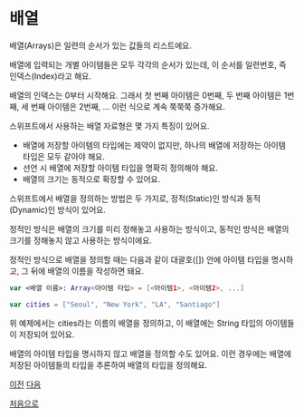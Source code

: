 # 배열

배열(Arrays)은 일련의 순서가 있는 값들의 리스트에요.

배열에 입력되는 개별 아이템들은 모두 각각의 순서가 있는데, 이 순서를 일련번호, 즉 인덱스(Index)라고 해요.

배열의 인덱스는 0부터 시작해요. 그래서 첫 번째 아이템은 0번째, 두 번째 아이템은 1번째, 세 번째 아이템은 2번째, ... 이런 식으로 계속 쭉쭉쭉 증가해요.

스위프트에서 사용하는 배열 자료형은 몇 가지 특징이 있어요.

- 배열에 저장할 아이템의 타입에는 제약이 없지만, 하나의 배열에 저장하는 아이템 타입은 모두 같아야 해요.
- 선언 시 배열에 저장할 아이템 타입을 명확히 정의해야 해요.
- 배열의 크기는 동적으로 확장할 수 있어요.

스위프트에서 배열을 정의하는 방법은 두 가지로, 정적(Static)인 방식과 동적(Dynamic)인 방식이 있어요.

정적인 방식은 배열의 크기를 미리 정해놓고 사용하는 방식이고, 동적인 방식은 배열의 크기를 정해놓지 않고 사용하는 방식이에요.

정적인 방식으로 배열을 정의할 때는 다음과 같이 대괄호([]) 안에 아이템 타입을 명시하고, 그 뒤에 배열의 이름을 작성하면 돼요.

```swift
var <배열 이름>: Array<아이템 타입> = [<아이템1>, <아이템2>, ...]

var cities = ["Seoul", "New York", "LA", "Santiago"]
```

위 예제에서는 cities라는 이름의 배열을 정의하고, 이 배열에는 String 타입의 아이템들이 저장되어 있어요.

배열의 아이템 타입을 명시하지 않고 배열을 정의할 수도 있어요. 이런 경우에는 배열에 저장된 아이템들의 타입을 추론하여 배열의 타입을 정의해요.

[이전](https://github.com/MojitoBar/iOS-DeepDive/blob/main/%EA%BC%BC%EA%BC%BC%ED%95%9C_%EC%9E%AC%EC%9D%80%EC%94%A8%EC%9D%98_Swift_%EB%AC%B8%EB%B2%95%ED%8E%B8/5.md)
[다음](https://github.com/MojitoBar/iOS-DeepDive/blob/main/%EA%BC%BC%EA%BC%BC%ED%95%9C_%EC%9E%AC%EC%9D%80%EC%94%A8%EC%9D%98_Swift_%EB%AC%B8%EB%B2%95%ED%8E%B8/5.1.1.md)

[처음으로](https://github.com/MojitoBar/iOS-DeepDive/blob/main/%EA%BC%BC%EA%BC%BC%ED%95%9C_%EC%9E%AC%EC%9D%80%EC%94%A8%EC%9D%98_Swift_%EB%AC%B8%EB%B2%95%ED%8E%B8/README.md)
